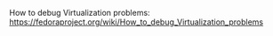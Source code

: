 How to debug Virtualization problems: https://fedoraproject.org/wiki/How_to_debug_Virtualization_problems